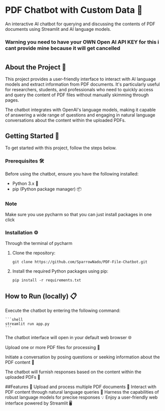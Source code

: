 # PDF Chatbot with Custom Data 📄


An interactive AI chatbot for querying and discussing the contents of PDF documents using Streamlit and AI language models.



### Warning you need to have your OWN Open AI API KEY for this i cant provide mine because it will get cancelled

#
## About the Project 🌟

This project provides a user-friendly interface to interact with AI language models and extract information from PDF documents. It's particularly useful for researchers, students, and professionals who need to quickly access and query the content of PDF files without manually skimming through pages.

The chatbot integrates with OpenAI's language models, making it capable of answering a wide range of questions and engaging in natural language conversations about the content within the uploaded PDFs.

## Getting Started 🚀

To get started with this project, follow the steps below.

### Prerequisites 🛠️

Before using the chatbot, ensure you have the following installed:

- Python 3.x 🐍
- pip (Python package manager) 📦


### Note 

Make sure you use pycharm so that you can just install packages in one click

### Installation ⚙️
Through the terminal of pycharm 
1. Clone the repository:

   ```shell
   git clone https://github.com/SparrowNado/PDF-File-Chatbot.git
   ```

  
2. Install the required Python packages using pip:
    ```shell
    pip install -r requirements.txt
    ```

## How to Run (locally) 📋

 Execute the chatbot by entering the following command:

    ```shell
    streamlit run app.py
    ```
The chatbot interface will open in your default web browser 🌐

Upload one or more PDF files for processing 📂

Initiate a conversation by posing questions or seeking information about the PDF content 💬

The chatbot will furnish responses based on the content within the uploaded PDFs 🧠






##Features 🌈
Upload and process multiple PDF documents 📁
Interact with PDF content through natural language queries 💬
Harness the capabilities of robust language models for precise responses 💡
Enjoy a user-friendly web interface powered by Streamlit 🖥️





